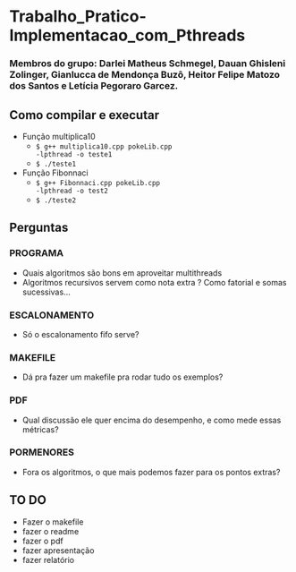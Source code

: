 # Trabalho_Pratico-Implementacao_com_Pthreads
### Membros do grupo: Darlei Matheus Schmegel, Dauan Ghisleni Zolinger, Gianlucca de Mendonça Buzô, Heitor Felipe Matozo dos Santos e Letícia Pegoraro Garcez.

## Como compilar e executar
- Função multiplica10
  - <code class="hljs language-shell">$ g++ multiplica10.cpp pokeLib.cpp -lpthread -o teste1</code>
  - <code class="hljs language-shell">$ ./teste1</code>
- Função Fibonnaci
    - <code class="hljs language-shell">$ g++ Fibonnaci.cpp pokeLib.cpp -lpthread -o test2</code>
  - <code class="hljs language-shell">$ ./teste2</code>


## Perguntas

### PROGRAMA
- Quais algoritmos são bons em aproveitar multithreads
- Algoritmos recursivos servem como nota extra ? Como fatorial e somas sucessivas...
### ESCALONAMENTO    
- Só o escalonamento fifo serve?
### MAKEFILE
- Dá pra fazer um makefile pra rodar tudo os exemplos?
### PDF
- Qual discussão ele quer encima do desempenho, e como mede essas métricas?
### PORMENORES
- Fora os algoritmos, o que mais podemos fazer para os pontos extras?

## TO DO
* Fazer o makefile
* fazer o readme
* fazer o pdf
* fazer apresentação
* fazer relatório
